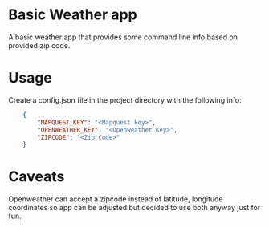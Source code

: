 # Basic Weather app

A basic weather app that provides some command line info based on provided zip code. 

# Usage

Create a config.json file in the project directory with the following info:

```json
    {
        "MAPQUEST_KEY": "<Mapquest key>",
        "OPENWEATHER_KEY": "<Openweather Key>",
        "ZIPCODE": "<Zip Code>"
    }
```

# Caveats

Openweather can accept a zipcode instead of latitude, longitude coordinates so app can be adjusted but decided to use both anyway just for fun.